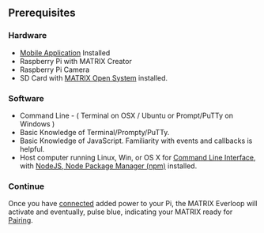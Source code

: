 ## Prerequisites

### Hardware
* [Mobile Application](../getting-started/mobile-applications) Installed
* Raspberry Pi with MATRIX Creator
* Raspberry Pi Camera
* SD Card with [MATRIX Open System](installation.md) installed.

### Software
* Command Line - ( Terminal on OSX / Ubuntu or Prompt/PuTTy on Windows )
* Basic Knowledge of Terminal/Prompty/PuTTy.
* Basic Knowledge of JavaScript. Familiarity with events and callbacks is helpful.
* Host computer running Linux, Win, or OS X for [Command Line Interface](../overview/cli.md), with [NodeJS, Node Package Manager (npm)](https://nodejs.org/en/download/) installed.

### Continue
Once you have [connected](../device-setup) added power to your Pi, the MATRIX Everloop will activate and eventually, pulse blue, indicating your MATRIX ready for [Pairing](../getting-started/pairing).
